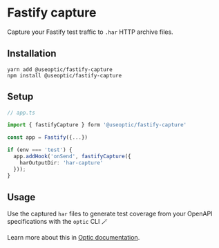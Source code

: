 # Fastify capture
Capture your Fastify test traffic to `.har` HTTP archive files.


## Installation
```
yarn add @useoptic/fastify-capture
npm install @useoptic/fastify-capture
```


## Setup
``` Typescript
// app.ts

import { fastifyCapture } form '@useoptic/fastify-capture'

const app = Fastify({...})

if (env === 'test') {
  app.addHook('onSend', fastifyCapture({
    harOutputDir: 'har-capture'
  }));
}
```

## Usage
Use the captured `har` files to generate test coverage from your OpenAPI specifications with the `optic` CLI 🪄

Learn more about this in [Optic documentation](https://www.useoptic.com/docs).
